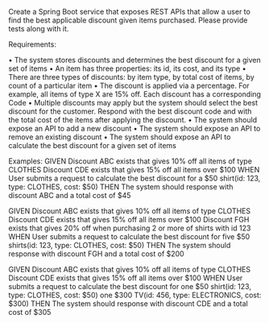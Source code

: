 Create a Spring Boot service that exposes REST APIs that allow a user to find the best applicable discount given items purchased. Please provide tests along with it.

Requirements:

• The system stores discounts and determines the best discount for a given set of items
• An item has three properties: its id, its cost, and its type
• There are three types of discounts: by item type, by total cost of items, by count of a particular item
• The discount is applied via a percentage. For example, all items of type X are 15% off. Each discount has a corresponding Code
• Multiple discounts may apply but the system should select the best discount for the customer. Respond with the best discount code and with the total cost of the items after applying the discount.
• The system should expose an API to add a new discount
• The system should expose an API to remove an existing discount
• The system should expose an API to calculate the best discount for a given set of items

Examples:
GIVEN
Discount ABC exists that gives 10% off all items of type CLOTHES
Discount CDE exists that gives 15% off all items over $100
WHEN
User submits a request to calculate the best discount for a $50 shirt(id: 123, type: CLOTHES, cost: $50)
THEN
The system should response with discount ABC and a total cost of $45

GIVEN
Discount ABC exists that gives 10% off all items of type CLOTHES
Discount CDE exists that gives 15% off all items over $100
Discount FGH exists that gives 20% off when purchasing 2 or more of shirts with id 123
WHEN
User submits a request to calculate the best discount for five $50 shirts(id: 123, type: CLOTHES, cost: $50)
THEN
The system should response with discount FGH and a total cost of $200

GIVEN
Discount ABC exists that gives 10% off all items of type CLOTHES
Discount CDE exists that gives 15% off all items over $100
WHEN
User submits a request to calculate the best discount for
one $50 shirt(id: 123, type: CLOTHES, cost: $50)
one $300 TV(id: 456, type: ELECTRONICS, cost: $300)
THEN
The system should response with discount CDE and a total cost of $305


